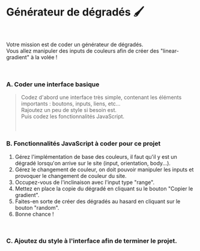 # Générateur de dégradés 🖌️

<br>

Votre mission est de coder un générateur de dégradés.<br>
Vous allez manipuler des inputs de couleurs afin de créer des "linear-gradient" à la volée !

<br>

### A. Coder une interface basique

> Codez d'abord une interface très simple, contenant les éléments importants : boutons, inputs, liens, etc... <br>
> Rajoutez un peu de style si besoin est.
> <br>
> Puis codez les fonctionnalités JavaScript.
>
> <br>

### B. Fonctionnalités JavaScript à coder pour ce projet

1. Gérez l'implémentation de base des couleurs, il faut qu'il y est un dégradé lorsqu'on arrive sur le site (input, orientation, body...).
2. Gérez le changement de couleur, on doit pouvoir manipuler les inputs et provoquer le changement de couleur du site.
3. Occupez-vous de l'inclinaison avec l'input type "range".
4. Mettez en place la copie du dégradé en cliquant su le bouton "Copier le gradient".
5. Faites-en sorte de créer des dégradés au hasard en cliquant sur le bouton "random".
6. Bonne chance !

<br>

### C. Ajoutez du style à l'interface afin de terminer le projet.
